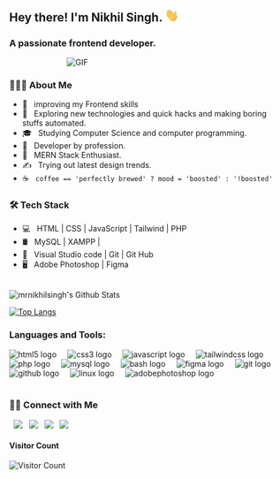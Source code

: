 <h2> Hey there! I'm Nikhil Singh. <img src="https://raw.githubusercontent.com/mrnikhilsingh/mrnikhilsingh/main/Hi.gif" width="25"></h2>
<h3>A passionate frontend developer.</h3>

<img align="right" alt="GIF" src="https://github.com/mrnikhilsingh/mrnikhilsingh/blob/main/gif4.gif?raw=true" width="400"/>

<br>

<h3> 👨🏻‍💻 About Me </h3>

- 🔭 &nbsp; improving my Frontend skills
- 🤔 &nbsp; Exploring new technologies and quick hacks and making boring stuffs automated.
- 🎓 &nbsp; Studying Computer Science and computer programming.
- 💼 &nbsp; Developer by profession.
- 🌱 &nbsp; MERN Stack Enthusiast.
- ✍️ &nbsp; Trying out latest design trends.
- ☕ &nbsp; `coffee == 'perfectly brewed' ? mood = 'boosted' : '!boosted'`

<h3>🛠 Tech Stack</h3>

- 💻 &nbsp; HTML | CSS | JavaScript | Tailwind | PHP
- 🛢 &nbsp; MySQL | XAMPP |
- 🔧 &nbsp; Visual Studio code | Git | Git Hub
- 🖥 &nbsp; Adobe Photoshop | Figma

<br>

<img align="center" src="https://github-readme-stats.vercel.app/api?username=mrnikhilsingh&include_all_commits=true&count_private=true&show_icons=true&line_height=20&title_color=7A7ADB&icon_color=2234AE&text_color=D3D3D3&bg_color=0,000000,130F40" alt="mrnikhilsingh's Github Stats">

</br>

[![Top Langs](https://github-readme-stats.vercel.app/api/top-langs/?username=mrnikhilsingh&layout=compact&text_color=daf7dc&bg_color=151515)](https://github.com/mrnikhilsingh/github-readme-stats)

<h3 align="left">Languages and Tools:</h3>

<div align="left">
  <img src="https://cdn.simpleicons.org/html5/E34F26" height="40" alt="html5 logo"  />
  <img width="12" />
  <img src="https://cdn.simpleicons.org/css3/1572B6" height="40" alt="css3 logo"  />
  <img width="12" />
  <img src="https://skillicons.dev/icons?i=js" height="40" alt="javascript logo"  />
  <img width="12" />
  <img src="https://skillicons.dev/icons?i=tailwind" height="40" alt="tailwindcss logo"  />
  <img width="12" />
  <img src="https://cdn.jsdelivr.net/gh/devicons/devicon/icons/php/php-original.svg" height="40" alt="php logo"  />
  <img width="12" />
  <img src="https://cdn.simpleicons.org/mysql/4479A1" height="40" alt="mysql logo"  />
  <img width="12" />
  <img src="https://cdn.simpleicons.org/gnubash/4EAA25" height="40" alt="bash logo"  />
  <img width="12" />
  <img src="https://cdn.jsdelivr.net/gh/devicons/devicon/icons/figma/figma-original.svg" height="40" alt="figma logo"  />
  <img width="12" />
  <img src="https://cdn.jsdelivr.net/gh/devicons/devicon/icons/git/git-original.svg" height="40" alt="git logo"  />
  <img width="12" />
  <img src="https://skillicons.dev/icons?i=github" height="40" alt="github logo"  />
  <img width="12" />
  <img src="https://cdn.jsdelivr.net/gh/devicons/devicon/icons/linux/linux-original.svg" height="40" alt="linux logo"  />
  <img width="12" />
  <img src="https://skillicons.dev/icons?i=ps" height="40" alt="adobephotoshop logo"  />
</div>

<br>

<h3> 🤝🏻 Connect with Me </h3>

<p>
&nbsp; <a href="https://www.linkedin.com/in/nikhilsingh818/" target="_blank" rel="noopener noreferrer"><img src="https://img.icons8.com/plasticine/100/000000/linkedin.png" width="50" /></a>
&nbsp; <a href="mailto:m.j882600@gmail.com@gmail.com" target="_blank" rel="noopener noreferrer"><img src="https://img.icons8.com/plasticine/100/000000/gmail.png"  width="50" /></a>
&nbsp; <a href="https://twitter.com/nikhilsingh818" target="_blank" rel="noopener noreferrer"><img src="https://img.icons8.com/plasticine/100/000000/twitter.png" width="50" /></a>  
&nbsp; <a href="https://www.instagram.com/nikhilsingh.818/" target="_blank" rel="noopener noreferrer"><img src="https://img.icons8.com/plasticine/100/000000/instagram-new.png" width="50" /></a>  
</p>


<!-- <img src="https://raw.githubusercontent.com/mrnikhilsingh/mrnikhilsingh/output/snake.svg" alt="Snake animation" /> -->


#### **Visitor Count**

![Visitor Count](https://profile-counter.glitch.me/{mrnikhilsingh}/count.svg)
